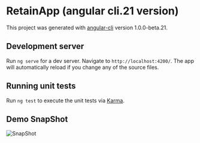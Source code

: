 # RetainApp (angular cli.21 version)

This project was generated with [angular-cli](https://github.com/angular/angular-cli) version 1.0.0-beta.21.

## Development server
Run `ng serve` for a dev server. Navigate to `http://localhost:4200/`. The app will automatically reload if you change any of the source files.

## Running unit tests

Run `ng test` to execute the unit tests via [Karma](https://karma-runner.github.io).

## Demo SnapShot

![SnapShot](https://cloud.githubusercontent.com/assets/5636512/20884972/4468b580-bb29-11e6-8582-96078b8e2d88.png)
